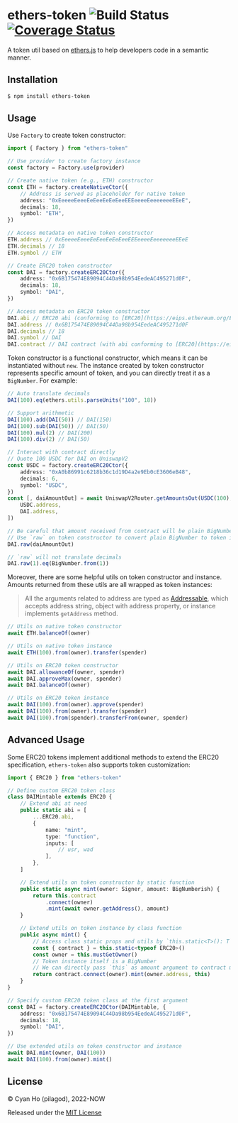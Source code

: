# ethers-token ![Build Status](https://github.com/pilagod/ethers-token/actions/workflows/ci.yaml/badge.svg?branch=main) [![Coverage Status](https://coveralls.io/repos/github/pilagod/ethers-token/badge.svg?branch=main&kill_cache=1)](https://coveralls.io/github/pilagod/ethers-token?branch=main)

A token util based on [ethers.js](https://github.com/ethers-io/ethers.js) to help developers code in a semantic manner.

## Installation

```bash
$ npm install ethers-token
```

## Usage

Use `Factory` to create token constructor:

```typescript
import { Factory } from "ethers-token"

// Use provider to create factory instance
const factory = Factory.use(provider)

// Create native token (e.g., ETH) constructor
const ETH = factory.createNativeCtor({
    // Address is served as placeholder for native token
    address: "0xEeeeeEeeeEeEeeEeEeEeeEEEeeeeEeeeeeeeEEeE",
    decimals: 18,
    symbol: "ETH",
})

// Access metadata on native token constructor
ETH.address // 0xEeeeeEeeeEeEeeEeEeEeeEEEeeeeEeeeeeeeEEeE
ETH.decimals // 18
ETH.symbol // ETH

// Create ERC20 token constructor
const DAI = factory.createERC20Ctor({
    address: "0x6B175474E89094C44Da98b954EedeAC495271d0F",
    decimals: 18,
    symbol: "DAI",
})

// Access metadata on ERC20 token constructor
DAI.abi // ERC20 abi (conforming to [ERC20](https://eips.ethereum.org/EIPS/eip-20))
DAI.address // 0x6B175474E89094C44Da98b954EedeAC495271d0F
DAI.decimals // 18
DAI.symbol // DAI
DAI.contract // DAI contract (with abi conforming to [ERC20](https://eips.ethereum.org/EIPS/eip-20))
```

Token constructor is a functional constructor, which means it can be instantiated without `new`. The instance created by token constructor represents specific amount of token, and you can directly treat it as a `BigNumber`. For example:

```typescript
// Auto translate decimals
DAI(100).eq(ethers.utils.parseUnits("100", 18))

// Support arithmetic
DAI(100).add(DAI(50)) // DAI(150)
DAI(100).sub(DAI(50)) // DAI(50)
DAI(100).mul(2) // DAI(200)
DAI(100).div(2) // DAI(50)

// Interact with contract directly
// Quote 100 USDC for DAI on UniswapV2
const USDC = factory.createERC20Ctor({
    address: "0xA0b86991c6218b36c1d19D4a2e9Eb0cE3606eB48",
    decimals: 6,
    symbol: "USDC",
})
const [, daiAmountOut] = await UniswapV2Router.getAmountsOut(USDC(100), [
    USDC.address,
    DAI.address,
])

// Be careful that amount received from contract will be plain BigNumber
// Use `raw` on token constructor to convert plain BigNumber to token instance
DAI.raw(daiAmountOut)

// `raw` will not translate decimals
DAI.raw(1).eq(BigNumber.from(1))
```

Moreover, there are some helpful utils on token constructor and instance. Amounts returned from these utils are all wrapped as token instances:

> All the arguments related to address are typed as [Addressable](https://github.com/pilagod/ethers-token/blob/main/src/address.ts), which accepts address string, object with address property, or instance implements `getAddress` method.

```typescript
// Utils on native token constructor
await ETH.balanceOf(owner)

// Utils on native token instance
await ETH(100).from(owner).transfer(spender)

// Utils on ERC20 token constructor
await DAI.allowanceOf(owner, spender)
await DAI.approveMax(owner, spender)
await DAI.balanceOf(owner)

// Utils on ERC20 token instance
await DAI(100).from(owner).approve(spender)
await DAI(100).from(owner).transfer(spender)
await DAI(100).from(spender).transferFrom(owner, spender)
```

## Advanced Usage

Some ERC20 tokens implement additional methods to extend the ERC20 specification, `ethers-token` also supports token customization:

```typescript
import { ERC20 } from "ethers-token"

// Define custom ERC20 token class
class DAIMintable extends ERC20 {
    // Extend abi at need
    public static abi = [
        ...ERC20.abi,
        {
            name: "mint",
            type: "function",
            inputs: [
                // usr, wad
            ],
        },
    ]

    // Extend utils on token constructor by static function
    public static async mint(owner: Signer, amount: BigNumberish) {
        return this.contract
            .connect(owner)
            .mint(await owner.getAddress(), amount)
    }

    // Extend utils on token instance by class function
    public async mint() {
        // Access class static props and utils by `this.static<T>(): T`
        const { contract } = this.static<typeof ERC20>()
        const owner = this.mustGetOwner()
        // Token instance itself is a BigNumber
        // We can directly pass `this` as amount argument to contract method
        return contract.connect(owner).mint(owner.address, this)
    }
}

// Specify custom ERC20 token class at the first argument
const DAI = factory.createERC20Ctor(DAIMintable, {
    address: "0x6B175474E89094C44Da98b954EedeAC495271d0F",
    decimals: 18,
    symbol: "DAI",
})

// Use extended utils on token constructor and instance
await DAI.mint(owner, DAI(100))
await DAI(100).from(owner).mint()
```

## License

© Cyan Ho (pilagod), 2022-NOW

Released under the [MIT License](https://github.com/pilagod/ethers-token/blob/main/LICENSE)
